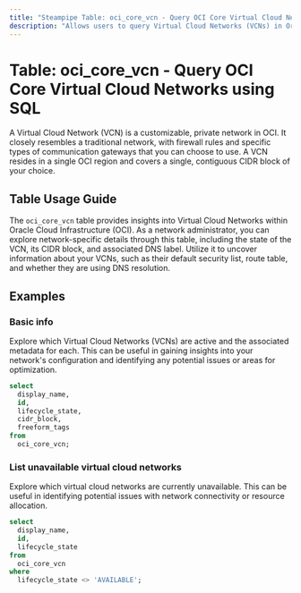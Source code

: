 ```yaml
---
title: "Steampipe Table: oci_core_vcn - Query OCI Core Virtual Cloud Networks using SQL"
description: "Allows users to query Virtual Cloud Networks (VCNs) in Oracle Cloud Infrastructure (OCI)."
---
```


# Table: oci_core_vcn - Query OCI Core Virtual Cloud Networks using SQL

A Virtual Cloud Network (VCN) is a customizable, private network in OCI. It closely resembles a traditional network, with firewall rules and specific types of communication gateways that you can choose to use. A VCN resides in a single OCI region and covers a single, contiguous CIDR block of your choice.

## Table Usage Guide

The `oci_core_vcn` table provides insights into Virtual Cloud Networks within Oracle Cloud Infrastructure (OCI). As a network administrator, you can explore network-specific details through this table, including the state of the VCN, its CIDR block, and associated DNS label. Utilize it to uncover information about your VCNs, such as their default security list, route table, and whether they are using DNS resolution.

## Examples

### Basic info
Explore which Virtual Cloud Networks (VCNs) are active and the associated metadata for each. This can be useful in gaining insights into your network's configuration and identifying any potential issues or areas for optimization.

```sql
select
  display_name,
  id,
  lifecycle_state,
  cidr_block,
  freeform_tags
from
  oci_core_vcn;
```

### List unavailable virtual cloud networks
Explore which virtual cloud networks are currently unavailable. This can be useful in identifying potential issues with network connectivity or resource allocation.

```sql
select
  display_name,
  id,
  lifecycle_state
from
  oci_core_vcn
where
  lifecycle_state <> 'AVAILABLE';
```